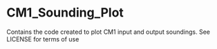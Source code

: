 # CM1_Sounding_Plot
Contains the code created to plot CM1 input and output soundings. See LICENSE for terms of use
